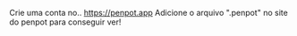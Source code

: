 Crie uma conta no.. https://penpot.app
Adicione o arquivo ".penpot" no site do penpot para conseguir ver!
